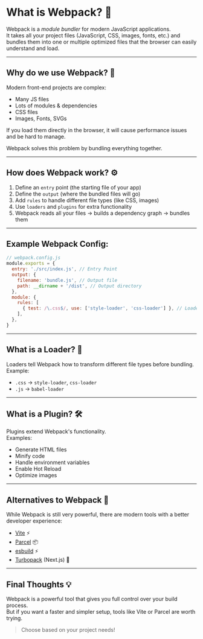 
# What is Webpack? 🔧

Webpack is a *module bundler* for modern JavaScript applications.  
It takes all your project files (JavaScript, CSS, images, fonts, etc.) and bundles them into one or multiple optimized files that the browser can easily understand and load.

---

## Why do we use Webpack? 🤔

Modern front-end projects are complex:  
- Many JS files  
- Lots of modules & dependencies  
- CSS files  
- Images, Fonts, SVGs  

If you load them directly in the browser, it will cause performance issues and be hard to manage.

Webpack solves this problem by bundling everything together.

---

## How does Webpack work? ⚙️

1. Define an `entry` point (the starting file of your app)
2. Define the `output` (where the bundled files will go)
3. Add `rules` to handle different file types (like CSS, images)
4. Use `loaders` and `plugins` for extra functionality
5. Webpack reads all your files → builds a dependency graph → bundles them

---

## Example Webpack Config:

```js
// webpack.config.js
module.exports = {
  entry: './src/index.js', // Entry Point
  output: {
    filename: 'bundle.js', // Output file
    path: __dirname + '/dist', // Output directory
  },
  module: {
    rules: [
      { test: /\.css$/, use: ['style-loader', 'css-loader'] }, // Loaders
    ],
  },
}
```

---

## What is a Loader? 🚚

Loaders tell Webpack how to transform different file types before bundling.  
Example:  
- `.css` → `style-loader`, `css-loader`  
- `.js` → `babel-loader`  

---

## What is a Plugin? 🛠️

Plugins extend Webpack's functionality.  
Examples:  
- Generate HTML files  
- Minify code  
- Handle environment variables  
- Enable Hot Reload  
- Optimize images  

---

## Alternatives to Webpack 🚀

While Webpack is still very powerful, there are modern tools with a better developer experience:

- [Vite](https://vitejs.dev) ⚡  
- [Parcel](https://parceljs.org) 📦  
- [esbuild](https://esbuild.github.io) ⚡  
- [Turbopack](https://turbo.build/pack) (Next.js) 🚀  

---

## Final Thoughts 💡

Webpack is a powerful tool that gives you full control over your build process.  
But if you want a faster and simpler setup, tools like Vite or Parcel are worth trying.

> Choose based on your project needs!
